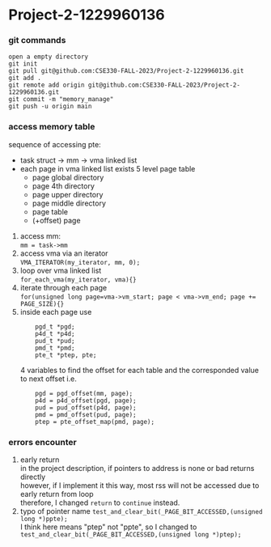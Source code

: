 # Project-2-1229960136

### git commands
```angular2html
open a empty directory 
git init
git pull git@github.com:CSE330-FALL-2023/Project-2-1229960136.git
git add .
git remote add origin git@github.com:CSE330-FALL-2023/Project-2-1229960136.git
git commit -m "memory_manage"
git push -u origin main
```

### access memory table
sequence of accessing pte:
- task struct -> mm -> vma linked list
- each page in vma linked list exists 5 level page table
  - page global directory
  - page 4th directory
  - page upper directory
  - page middle directory
  - page table
  - (+offset) page

1. access mm: <br>
    `mm = task->mm`
2. access vma via an iterator <br>
    `VMA_ITERATOR(my_iterator, mm, 0);`
3. loop over vma linked list <br>
    `for_each_vma(my_iterator, vma){}`
4. iterate through each page <br>
    `for(unsigned long page=vma->vm_start; page < vma->vm_end; page += PAGE_SIZE){}`
5. inside each page use <br>
    ```
        pgd_t *pgd;
        p4d_t *p4d;
        pud_t *pud;
        pmd_t *pmd;
        pte_t *ptep, pte;
    ```
    4 variables to find the offset for each table and the corresponded value to next offset
    i.e.
    ```
        pgd = pgd_offset(mm, page);
        p4d = p4d_offset(pgd, page);
        pud = pud_offset(p4d, page);
        pmd = pmd_offset(pud, page);
        ptep = pte_offset_map(pmd, page);
    ```
   
### errors encounter
1. early return <br>
    in the project description, if pointers to address is none or bad returns directly <br>
    however, if I implement it this way, most rss will not be accessed due to early return from loop <br>
    therefore, I changed `return` to `continue` instead.
2. typo of pointer name `test_and_clear_bit(_PAGE_BIT_ACCESSED,(unsigned long *)ppte);` <br>
    I think here means "ptep" not "ppte", so I changed to ` test_and_clear_bit(_PAGE_BIT_ACCESSED,(unsigned long *)ptep);`


